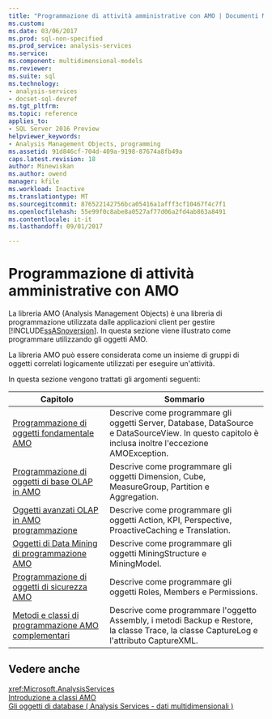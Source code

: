 ```yaml
---
title: "Programmazione di attività amministrative con AMO | Documenti Microsoft"
ms.custom: 
ms.date: 03/06/2017
ms.prod: sql-non-specified
ms.prod_service: analysis-services
ms.service: 
ms.component: multidimensional-models
ms.reviewer: 
ms.suite: sql
ms.technology:
- analysis-services
- docset-sql-devref
ms.tgt_pltfrm: 
ms.topic: reference
applies_to:
- SQL Server 2016 Preview
helpviewer_keywords:
- Analysis Management Objects, programming
ms.assetid: 91d846cf-704d-409a-9198-87674a8fb49a
caps.latest.revision: 18
author: Minewiskan
ms.author: owend
manager: kfile
ms.workload: Inactive
ms.translationtype: MT
ms.sourcegitcommit: 876522142756bca05416a1afff3cf10467f4c7f1
ms.openlocfilehash: 55e99f0c8abe8a0527af77d06a2fd4ab863a8491
ms.contentlocale: it-it
ms.lasthandoff: 09/01/2017

---
```

# <a name="programming-administrative-tasks-with-amo"></a>Programmazione di attività amministrative con AMO
  La libreria AMO (Analysis Management Objects) è una libreria di programmazione utilizzata dalle applicazioni client per gestire [!INCLUDE[ssASnoversion](../../../includes/ssasnoversion-md.md)]. In questa sezione viene illustrato come programmare utilizzando gli oggetti AMO.  
  
 La libreria AMO può essere considerata come un insieme di gruppi di oggetti correlati logicamente utilizzati per eseguire un'attività.  
  
 In questa sezione vengono trattati gli argomenti seguenti:  
  
|Capitolo|Sommario|  
|-------------|--------------|  
|[Programmazione di oggetti fondamentale AMO](../../../analysis-services/multidimensional-models/analysis-management-objects/programming-amo-fundamental-objects.md)|Descrive come programmare gli oggetti Server, Database, DataSource e DataSourceView. In questo capitolo è inclusa inoltre l'eccezione AMOException.|  
|[Programmazione di oggetti di base OLAP in AMO](../../../analysis-services/multidimensional-models/analysis-management-objects/programming-amo-olap-basic-objects.md)|Descrive come programmare gli oggetti Dimension, Cube, MeasureGroup, Partition e Aggregation.|  
|[Oggetti avanzati OLAP in AMO programmazione](../../../analysis-services/multidimensional-models/analysis-management-objects/programming-amo-olap-advanced-objects.md)|Descrive come programmare gli oggetti Action, KPI, Perspective, ProactiveCaching e Translation.|  
|[Oggetti di Data Mining di programmazione AMO](../../../analysis-services/multidimensional-models/analysis-management-objects/programming-amo-data-mining-objects.md)|Descrive come programmare gli oggetti MiningStructure e MiningModel.|  
|[Programmazione di oggetti di sicurezza AMO](../../../analysis-services/multidimensional-models/analysis-management-objects/programming-amo-security-objects.md)|Descrive come programmare gli oggetti Roles, Members e Permissions.|  
|[Metodi e classi di programmazione AMO complementari](../../../analysis-services/multidimensional-models/analysis-management-objects/programming-amo-complementary-classes-and-methods.md)|Descrive come programmare l'oggetto Assembly, i metodi Backup e Restore, la classe Trace, la classe CaptureLog e l'attributo CaptureXML.|  
  
## <a name="see-also"></a>Vedere anche  
 <xref:Microsoft.AnalysisServices>   
 [Introduzione a classi AMO](../../../analysis-services/multidimensional-models/analysis-management-objects/amo-classes-introduction.md)   
 [Gli oggetti di database &#40; Analysis Services - dati multidimensionali &#41;](../../../analysis-services/multidimensional-models/olap-logical/database-objects-analysis-services-multidimensional-data.md)  
  
  

